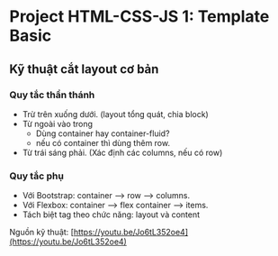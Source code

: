 # Project HTML-CSS-JS 1: Template Basic

## Kỹ thuật cắt layout cơ bản

### Quy tắc thần thánh

- Trừ trên xuống dưới. (layout tổng quát, chia block)
- Từ ngoài vào trong
    - Dùng container hay container-fluid?
    - nếu có container thì dùng thêm row.
- Từ trái sáng phải. (Xác định các columns, nếu có row)

### Quy tắc phụ

- Với Bootstrap: container —> row —> columns.
- Với Flexbox: container —> flex container —> items.
- Tách biệt tag theo chức năng: layout và content

Nguồn kỹ thuật:  [https://youtu.be/Jo6tL352oe4](https://youtu.be/Jo6tL352oe4)